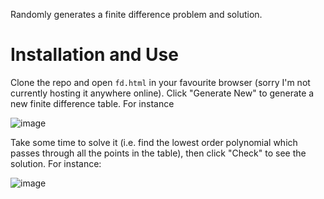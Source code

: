Randomly generates a finite difference problem and solution.

# Installation and Use
Clone the repo and open `fd.html` in your favourite browser (sorry I'm not currently hosting it anywhere online). Click "Generate New" to generate a new finite difference table. For instance

![image](https://user-images.githubusercontent.com/110919848/226198723-d769073b-0a2a-44ae-baf7-1dea9cfcb75d.png)

Take some time to solve it (i.e. find the lowest order polynomial which passes through all the points in the table), then click "Check" to see the solution. For instance:

![image](https://user-images.githubusercontent.com/110919848/226198772-07b97967-a9b5-40d3-8fce-7d587db3f793.png)
